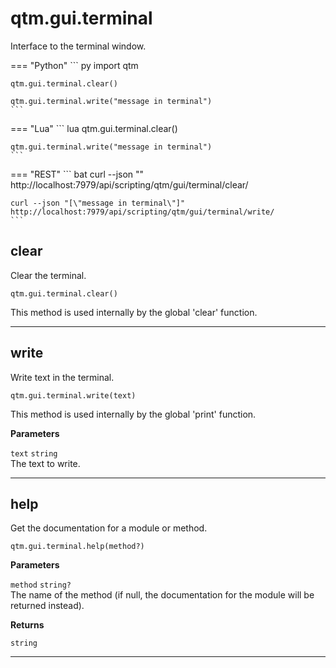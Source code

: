 # qtm.gui.terminal

Interface to the terminal window.

=== "Python"
    ``` py
    import qtm
    
    qtm.gui.terminal.clear()
    
    qtm.gui.terminal.write("message in terminal")
    ```
=== "Lua"
    ``` lua
    qtm.gui.terminal.clear()
    
    qtm.gui.terminal.write("message in terminal")
    ```
=== "REST"
    ``` bat
    curl --json "" http://localhost:7979/api/scripting/qtm/gui/terminal/clear/
    
    curl --json "[\"message in terminal\"]" http://localhost:7979/api/scripting/qtm/gui/terminal/write/
    ```
## clear

Clear the terminal.
```
qtm.gui.terminal.clear()
```

This method is used internally by the global 'clear' function.


---

## write

Write text in the terminal.
```
qtm.gui.terminal.write(text)
```

This method is used internally by the global 'print' function.

**Parameters**

`text` `string`<br/>
The text to write.



---

## help

Get the documentation for a module or method.
```
qtm.gui.terminal.help(method?)
```

**Parameters**

`method` `string?`<br/>
The name of the method (if null, the documentation for the module will be returned instead).


**Returns**

`string` 

---

